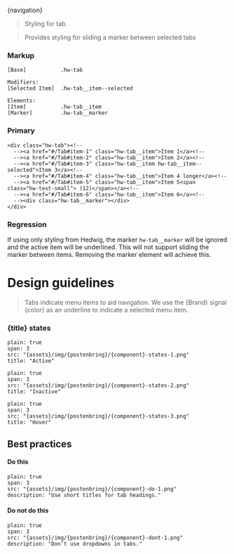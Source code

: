 

{navigation}






> Styling for tab.

> Provides styling for sliding a marker between selected tabs



### Markup
```code
[Base]           .hw-tab

Modifiers:
[Selected Item]  .hw-tab__item--selected

Elements:
[Item]           .hw-tab__item
[Marker]         .hw-tab__marker
```

### Primary

```html|span-4,plain,light
<div class="hw-tab"><!--
  --><a href="#/Tab#item-1" class="hw-tab__item">Item 1</a><!--
  --><a href="#/Tab#item-2" class="hw-tab__item">Item 2</a><!--
  --><a href="#/Tab#item-3" class="hw-tab__item hw-tab__item--selected">Item 3</a><!--
  --><a href="#/Tab#item-4" class="hw-tab__item">Item 4 longer</a><!--
  --><a href="#/Tab#item-5" class="hw-tab__item">Item 5<span class="hw-text-small"> (12)</span></a><!--
  --><a href="#/Tab#item-6" class="hw-tab__item">Item 6</a><!--
  --><div class="hw-tab__marker"></div>
</div>
```

### Regression

If using only styling from Hedwig, the marker `hw-tab__marker` will be ignored and the active item will be underlined.
This will not support sliding the marker between items.
Removing the marker element will achieve this.








# Design guidelines

> Tabs indicate menu items to aid navigation. We use the {Brand} signal {color} as an underline to indicate a selected menu item.




### {title} states
```image
plain: true
span: 3
src: "{assets}/img/{postenbring}/{component}-states-1.png"
title: "Active"
```
```image
plain: true
span: 3
src: "{assets}/img/{postenbring}/{component}-states-2.png"
title: "Inactive"
```
```image
plain: true
span: 3
src: "{assets}/img/{postenbring}/{component}-states-3.png"
title: "Hover"
```







## Best practices

#### Do this

```image
plain: true
span: 3
src: "{assets}/img/{postenbring}/{component}-do-1.png"
description: "Use short titles for tab headings."
```



#### Do not do this
  
```image
plain: true
span: 3
src: "{assets}/img/{postenbring}/{component}-dont-1.png"
description: "Don’t use dropdowns in tabs."
```